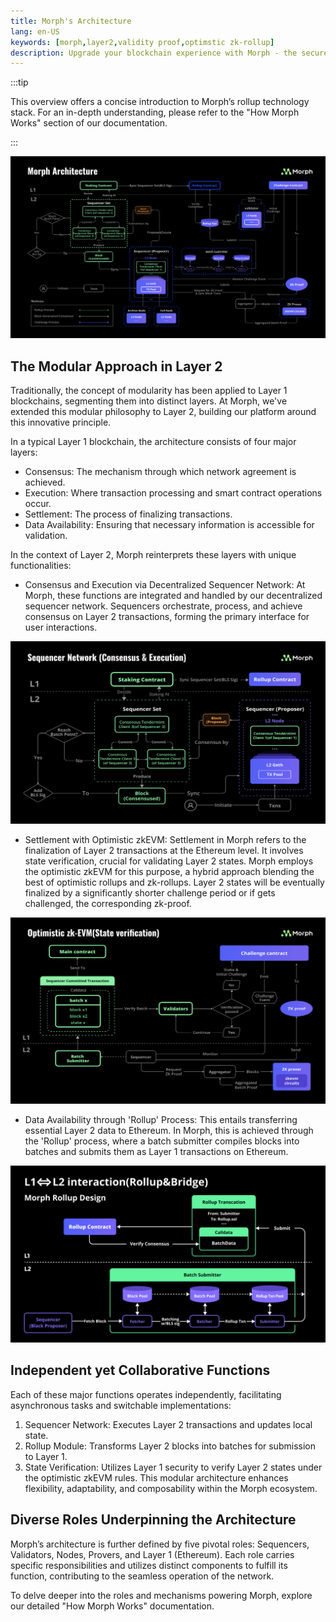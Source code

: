 ```yaml
---
title: Morph's Architecture
lang: en-US
keywords: [morph,layer2,validity proof,optimstic zk-rollup]
description: Upgrade your blockchain experience with Morph - the secure decentralized, cost0efficient, and high-performing optimstic zk-rollup solution. Try it now!
---
```


:::tip

 This overview offers a concise introduction to Morph’s rollup technology stack. For an in-depth understanding, please refer to the "How Morph Works" section of our documentation.

:::

![Archi](../../assets/docs/about/architecture/archi.png)

## The Modular Approach in Layer 2

Traditionally, the concept of modularity has been applied to Layer 1 blockchains, segmenting them into distinct layers. At Morph, we've extended this modular philosophy to Layer 2, building our platform around this innovative principle.

In a typical Layer 1 blockchain, the architecture consists of four major layers:
- Consensus: The mechanism through which network agreement is achieved.
- Execution: Where transaction processing and smart contract operations occur.
- Settlement: The process of finalizing transactions.
- Data Availability: Ensuring that necessary information is accessible for validation.
  
In the context of Layer 2, Morph reinterprets these layers with unique functionalities:

- Consensus and Execution via Decentralized Sequencer Network: At Morph, these functions are integrated and handled by our decentralized sequencer network. Sequencers orchestrate, process, and achieve consensus on Layer 2 transactions, forming the primary interface for user interactions.

![Archi](../../assets/docs/about/overview/seq1.png)

- Settlement with Optimistic zkEVM: Settlement in Morph refers to the finalization of Layer 2 transactions at the Ethereum level. It involves state verification, crucial for validating Layer 2 states. Morph employs the optimistic zkEVM for this purpose, a hybrid approach blending the best of optimistic rollups and zk-rollups. Layer 2 states will be eventually finalized by a  significantly shorter challenge period or if gets challenged, the corresponding zk-proof.

![Archi](../../assets/docs/about/overview/opzk.png)

- Data Availability through 'Rollup' Process: This entails transferring essential Layer 2 data to Ethereum. In Morph, this is achieved through the 'Rollup' process, where a batch submitter compiles blocks into batches and submits them as Layer 1 transactions on Ethereum.

![Archi](../../assets/docs/about/architecture/rollup.png)
## Independent yet Collaborative Functions
Each of these major functions operates independently, facilitating asynchronous tasks and switchable implementations:

1. Sequencer Network: Executes Layer 2 transactions and updates local state.
2. Rollup Module: Transforms Layer 2 blocks into batches for submission to Layer 1.
3. State Verification: Utilizes Layer 1 security to verify Layer 2 states under the optimistic zkEVM rules.
This modular architecture enhances flexibility, adaptability, and composability within the Morph ecosystem.

## Diverse Roles Underpinning the Architecture

Morph’s architecture is further defined by five pivotal roles: Sequencers, Validators, Nodes, Provers, and Layer 1 (Ethereum). Each role carries specific responsibilities and utilizes distinct components to fulfill its function, contributing to the seamless operation of the network.

To delve deeper into the roles and mechanisms powering Morph, explore our detailed "How Morph Works" documentation.

